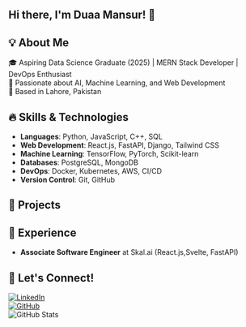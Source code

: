 
## Hi there, I'm Duaa Mansur! 👋

## 💡 About Me
🎓 Aspiring Data Science Graduate (2025) | MERN Stack Developer | DevOps Enthusiast  
🚀 Passionate about AI, Machine Learning, and Web Development  
📍 Based in Lahore, Pakistan  

## 🔥 Skills & Technologies
- **Languages**: Python, JavaScript, C++, SQL
- **Web Development**: React.js, FastAPI, Django, Tailwind CSS
- **Machine Learning**: TensorFlow, PyTorch, Scikit-learn
- **Databases**: PostgreSQL, MongoDB
- **DevOps**: Docker, Kubernetes, AWS, CI/CD
- **Version Control**: Git, GitHub

## 📌 Projects


## 💼 Experience
- **Associate Software Engineer** at Skal.ai (React.js,Svelte, FastAPI)

## 📢 Let's Connect!
[![LinkedIn](https://img.shields.io/badge/LinkedIn-XYZ-blue?logo=linkedin)](https://www.linkedin.com/in/duaa-mansur-bb4a1a201/)  
[![GitHub](https://img.shields.io/badge/GitHub-xyz-black?logo=github)](https://github.com/duaaMansur)  
![GitHub Stats](https://github-readme-stats.vercel.app/api?username=duaaMansur&show_icons=true&theme=radical)


<!--
**duaaMansur/duaaMansur** is a ✨ _special_ ✨ repository because its `README.md` (this file) appears on your GitHub profile.

Here are some ideas to get you started:

- 🔭 I’m currently working on ...
- 🌱 I’m currently learning ...
- 👯 I’m looking to collaborate on ...
- 🤔 I’m looking for help with ...
- 💬 Ask me about ...
- 📫 How to reach me: ...
- 😄 Pronouns: ...
- ⚡ Fun fact: ...
-->
